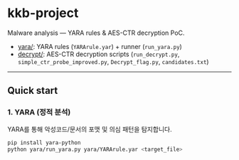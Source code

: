 # kkb-project

Malware analysis — YARA rules & AES-CTR decryption PoC.

- [yara/](yara/): YARA rules (`YARArule.yar`) + runner (`run_yara.py`)
- [decrypt/](decrypt/): AES-CTR decryption scripts (`run_decrypt.py`, `simple_ctr_probe_improved.py`, `Decrypt_flag.py`, `candidates.txt`)

---

## Quick start

### 1. YARA (정적 분석)

YARA를 통해 악성코드/문서의 포맷 및 의심 패턴을 탐지합니다.

```bash
pip install yara-python
python yara/run_yara.py yara/YARArule.yar <target_file>


